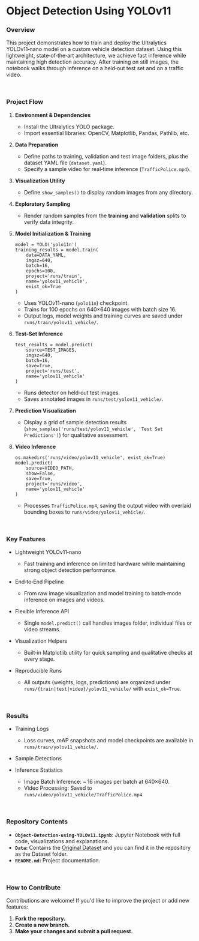 # Object Detection Using YOLOv11

### Overview
This project demonstrates how to train and deploy the Ultralytics YOLOv11‑nano model on a custom vehicle detection dataset. Using this lightweight, state‑of‑the‑art architecture, we achieve fast inference while maintaining high detection accuracy. After training on still images, the notebook walks through inference on a held‑out test set and on a traffic video.

<br>

### Project Flow

1. **Environment & Dependencies**  
   - Install the Ultralytics YOLO package.  
   - Import essential libraries: OpenCV, Matplotlib, Pandas, Pathlib, etc.

2. **Data Preparation**  
   - Define paths to training, validation and test image folders, plus the dataset YAML file (`dataset.yaml`).  
   - Specify a sample video for real‑time inference (`TrafficPolice.mp4`).

3. **Visualization Utility**  
   - Define `show_samples()` to display random images from any directory.

4. **Exploratory Sampling**  
   - Render random samples from the **training** and **validation** splits to verify data integrity.

5. **Model Initialization & Training**  
   ```
   model = YOLO('yolo11n')  
   training_results = model.train(
       data=DATA_YAML,
       imgsz=640,
       batch=16,
       epochs=100,
       project='runs/train',
       name='yolov11_vehicle',
       exist_ok=True
   )
   ```
   - Uses YOLOv11-nano (`yolo11n`) checkpoint.
   - Trains for 100 epochs on 640×640 images with batch size 16.
   - Output logs, model weights and training curves are saved under `runs/train/yolov11_vehicle/`.

6. **Test‑Set Inference**
   ```
   test_results = model.predict(
       source=TEST_IMAGES,
       imgsz=640,
       batch=16,
       save=True,
       project='runs/test',
       name='yolov11_vehicle'
   )
   ```
   - Runs detector on held‑out test images.
   - Saves annotated images in `runs/test/yolov11_vehicle/`.

7. **Prediction Visualization**
   - Display a grid of sample detection results (`show_samples('runs/test/yolov11_vehicle', 'Test Set Predictions')`) for qualitative assessment.

8. **Video Inference**
   ```
   os.makedirs('runs/video/yolov11_vehicle', exist_ok=True)
   model.predict(
       source=VIDEO_PATH,
       show=False,
       save=True,
       project='runs/video',
       name='yolov11_vehicle'
   )
   ```
   - Processes `TrafficPolice.mp4`, saving the output video with overlaid bounding boxes to `runs/video/yolov11_vehicle/`.

<br>

### Key Features

- Lightweight YOLOv11‑nano
  - Fast training and inference on limited hardware while maintaining strong object detection performance.

- End‑to‑End Pipeline
  - From raw image visualization and model training to batch‑mode inference on images and videos.

- Flexible Inference API
  - Single `model.predict()` call handles images folder, individual files or video streams.

- Visualization Helpers
  - Built‑in Matplotlib utility for quick sampling and qualitative checks at every stage.

- Reproducible Runs
  - All outputs (weights, logs, predictions) are organized under `runs/{train|test|video}/yolov11_vehicle/` with `exist_ok=True`.

<br>

### Results

- Training Logs
  - Loss curves, mAP snapshots and model checkpoints are available in `runs/train/yolov11_vehicle/`.

- Sample Detections


- Inference Statistics
  - Image Batch Inference: ~ 16 images per batch at 640×640.
  - Video Processing: Saved to `runs/video/yolov11_vehicle/TrafficPolice.mp4`.
 
<br>

### Repository Contents
- **`Object-Detection-using-YOLOv11.ipynb`**: Jupyter Notebook with full code, visualizations and explanations.
- **`Data`:** Contains the [Original Dataset](https://www.kaggle.com/datasets/alkanerturan/vehicledetection) and you can find it in the repository as the Dataset folder.
- **`README.md`:** Project documentation.

<br>

### How to Contribute
Contributions are welcome! If you'd like to improve the project or add new features:

1. **Fork the repository.**
2. **Create a new branch.**
3. **Make your changes and submit a pull request.**
